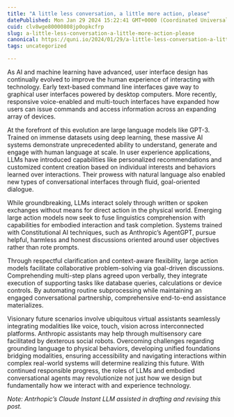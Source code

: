 ```yaml
---
title: "A little less conversation, a little more action, please"
datePublished: Mon Jan 29 2024 15:22:41 GMT+0000 (Coordinated Universal Time)
cuid: clv8wge80000808jp0opkcfrp
slug: a-little-less-conversation-a-little-more-action-please
canonical: https://quni.io/2024/01/29/a-little-less-conversation-a-little-more-action-please/
tags: uncategorized

---
```


As AI and machine learning have advanced, user interface design has continually evolved to improve the human experience of interacting with technology. Early text-based command line interfaces gave way to graphical user interfaces powered by desktop computers. More recently, responsive voice-enabled and multi-touch interfaces have expanded how users can issue commands and access information across an expanding array of devices.

At the forefront of this evolution are large language models like GPT-3. Trained on immense datasets using deep learning, these massive AI systems demonstrate unprecedented ability to understand, generate and engage with human language at scale. In user experience applications, LLMs have introduced capabilities like personalized recommendations and customized content creation based on individual interests and behaviors learned over interactions. Their prowess with natural language also enabled new types of conversational interfaces through fluid, goal-oriented dialogue.

While groundbreaking, LLMs interact solely through written or spoken exchanges without means for direct action in the physical world. Emerging large action models now seek to fuse linguistics comprehension with capabilities for embodied interaction and task completion. Systems trained with Constitutional AI techniques, such as Anthropic’s AgentGPT, pursue helpful, harmless and honest discussions oriented around user objectives rather than rote prompts.

Through respectful clarification and context-aware flexibility, large action models facilitate collaborative problem-solving via goal-driven discussions. Comprehending multi-step plans agreed upon verbally, they integrate execution of supporting tasks like database queries, calculations or device controls. By automating routine subprocessing while maintaining an engaged conversational partnership, comprehensive end-to-end assistance materializes.

Visionary future scenarios involve ubiquitous virtual assistants seamlessly integrating modalities like voice, touch, vision across interconnected platforms. Anthropic assistants may help through multisensory care facilitated by dexterous social robots. Overcoming challenges regarding grounding language to physical behaviors, developing unified foundations bridging modalities, ensuring accessibility and navigating interactions within complex real-world systems will determine realizing this future. With continued responsible progress, the roles of LLMs and embodied conversational agents may revolutionize not just how we design but fundamentally how we interact with and experience technology.

_Note: Antrhopic’s Claude Instant LLM assisted in drafting and revising this post._